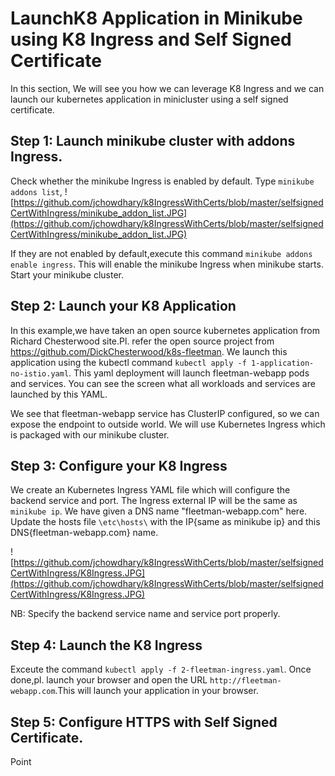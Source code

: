 # LaunchK8 Application in Minikube using K8 Ingress and Self Signed Certificate
In this section, We will see you how we can  leverage K8 Ingress and we can launch our kubernetes application in minicluster using a self signed certificate.

## Step 1: Launch minikube cluster with addons Ingress.
Check whether the minikube Ingress is enabled by default. Type `minikube addons list`, 
![https://github.com/jchowdhary/k8IngressWithCerts/blob/master/selfsignedCertWithIngress/minikube_addon_list.JPG](https://github.com/jchowdhary/k8IngressWithCerts/blob/master/selfsignedCertWithIngress/minikube_addon_list.JPG)

If they are not enabled by default,execute this command `minikube addons enable ingress`. This will enable the minikube Ingress when minikube starts.
Start your minikube cluster.

## Step 2: Launch your K8 Application
In this example,we have taken an open source kubernetes application from Richard Chesterwood site.Pl. refer the open source project from https://github.com/DickChesterwood/k8s-fleetman. We launch this application using the kubectl command `kubectl apply -f 1-application-no-istio.yaml`. This yaml deployment will launch fleetman-webapp pods and services.
You can see the screen what all workloads and services are launched by this YAML.

We see that fleetman-webapp service has ClusterIP configured, so we can expose the endpoint to outside world. We will use Kubernetes Ingress which is packaged with our minikube cluster.

## Step 3: Configure your K8 Ingress
We create an Kubernetes Ingress YAML file which will configure the backend service and port. The Ingress external IP will be the same as `minikube ip`. We have given a DNS name "fleetman-webapp.com" here. Update the hosts file `\etc\hosts\`  with the IP{same as minikube ip} and this DNS{fleetman-webapp.com} name.

![https://github.com/jchowdhary/k8IngressWithCerts/blob/master/selfsignedCertWithIngress/K8Ingress.JPG](https://github.com/jchowdhary/k8IngressWithCerts/blob/master/selfsignedCertWithIngress/K8Ingress.JPG)

NB: Specify the backend service name and service  port properly.

## Step 4: Launch the K8 Ingress
Exceute the command `kubectl apply -f 2-fleetman-ingress.yaml`. Once done,pl. launch your browser and open the URL `http://fleetman-webapp.com`.This will launch your application in your browser.

## Step 5: Configure HTTPS with Self Signed Certificate.

Point 

